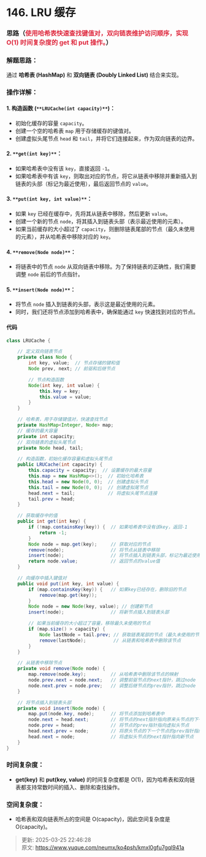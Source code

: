 # 146. LRU 缓存

### 思路（<font style="color:#DF2A3F;">使用哈希表快速查找键值对，双向链表维护访问顺序，实现 O(1) 时间复杂度的 get 和 put 操作。</font>）
### 解题思路：
通过 **哈希表 (HashMap)** 和 **双向链表 (Doubly Linked List)** 结合来实现。

### 操作详解：
#### 1. **构造函数 (**`**LRUCache(int capacity)**`**)**：
+ 初始化缓存的容量 `capacity`。
+ 创建一个空的哈希表 `map` 用于存储缓存的键值对。
+ 创建虚拟头尾节点 `head` 和 `tail`，并将它们连接起来，作为双向链表的边界。

#### 2. `**get(int key)**`：
+ 如果哈希表中没有该 `key`，直接返回 `-1`。
+ 如果哈希表中有该 `key`，则取出对应的节点，将它从链表中移除并重新插入到链表的头部（标记为最近使用），最后返回节点的 `value`。

#### 3. `**put(int key, int value)**`：
+ 如果 `key` 已经在缓存中，先将其从链表中移除，然后更新 `value`。
+ 创建一个新的节点 `node`，将其插入到链表头部（表示最近使用的元素）。
+ 如果当前缓存的大小超过了 `capacity`，则删除链表尾部的节点（最久未使用的元素），并从哈希表中移除对应的 `key`。

#### 4. `**remove(Node node)**`：
+ 将链表中的节点 `node` 从双向链表中移除。为了保持链表的正确性，我们需要调整 `node` 前后的节点指针。

#### 5. `**insert(Node node)**`：
+ 将节点 `node` 插入到链表的头部，表示这是最近使用的元素。
+ 同时，我们还将节点添加到哈希表中，确保能通过 `key` 快速找到对应的节点。

#### 代码
```java
class LRUCache {

    // 定义双向链表节点
    private class Node {
        int key, value;  // 节点存储的键和值
        Node prev, next; // 前驱和后继节点

        // 节点构造函数
        Node(int key, int value) {
            this.key = key;
            this.value = value;
        }
    }

    // 哈希表，用于存储键值对，快速查找节点
    private HashMap<Integer, Node> map;
    // 缓存的最大容量
    private int capacity;
    // 双向链表的虚拟头尾节点
    private Node head, tail;

    // 构造函数，初始化缓存容量和虚拟头尾节点
    public LRUCache(int capacity) {
        this.capacity = capacity;  // 设置缓存的最大容量
        this.map = new HashMap<>();  // 初始化哈希表
        this.head = new Node(0, 0);  // 创建虚拟头节点
        this.tail = new Node(0, 0);  // 创建虚拟尾节点
        head.next = tail;            // 将虚拟头尾节点连接
        tail.prev = head;
    }

    // 获取缓存中的值
    public int get(int key) {
        if (!map.containsKey(key)) {  // 如果哈希表中没有该key，返回-1
            return -1;
        }
        Node node = map.get(key);     // 获取对应的节点
        remove(node);                 // 将节点从链表中移除
        insert(node);                 // 将节点插入到链表头部，标记为最近使用
        return node.value;            // 返回节点的value值
    }

    // 向缓存中插入键值对
    public void put(int key, int value) {
        if (map.containsKey(key)) {   // 如果key已经存在，删除旧的节点
            remove(map.get(key));
        }
        Node node = new Node(key, value); // 创建新节点
        insert(node);                 // 将新节点插入到链表头部

        // 如果当前缓存的大小超过了容量，移除最久未使用的节点
        if (map.size() > capacity) {  
            Node lastNode = tail.prev; // 获取链表尾部的节点（最久未使用的节点）
            remove(lastNode);          // 从链表和哈希表中删除该节点
        }
    }

    // 从链表中移除节点
    private void remove(Node node) {
        map.remove(node.key);         // 从哈希表中删除该节点的映射
        node.prev.next = node.next;   // 调整前驱节点的next指针，跳过node
        node.next.prev = node.prev;   // 调整后继节点的prev指针，跳过node
    }

    // 将节点插入到链表头部
    private void insert(Node node) {
        map.put(node.key, node);      // 将节点添加到哈希表中
        node.next = head.next;        // 将节点的next指针指向原来头节点的下一个节点
        node.prev = head;             // 将节点的prev指针指向虚拟头节点
        head.next.prev = node;        // 将原头节点的下一个节点的prev指针指向新节点
        head.next = node;             // 将虚拟头节点的next指针指向新节点
    }
}

```

### 时间复杂度：
+ **get(key)** 和 **put(key, value)** 的时间复杂度都是 O(1)，因为哈希表和双向链表都支持常数时间的插入、删除和查找操作。

### 空间复杂度：
+ 哈希表和双向链表所占的空间是 O(capacity)，因此空间复杂度是 O(capacity)。



> 更新: 2025-03-25 22:46:28  
> 原文: <https://www.yuque.com/neumx/ko4psh/kmxl0gfu7gql941a>